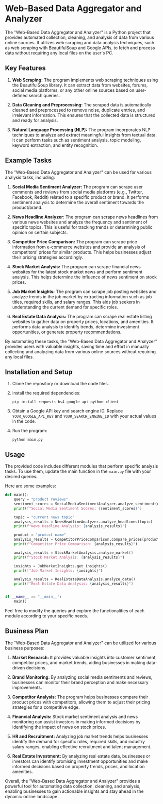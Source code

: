 # Web-Based Data Aggregator and Analyzer

The "Web-Based Data Aggregator and Analyzer" is a Python project that provides automated collection, cleaning, and analysis of data from various online sources. It utilizes web scraping and data analysis techniques, such as web scraping with BeautifulSoup and Google APIs, to fetch and process data without requiring any local files on the user's PC.

## Key Features

1. **Web Scraping:** The program implements web scraping techniques using the BeautifulSoup library. It can extract data from websites, forums, social media platforms, or any other online sources based on user-defined search queries.

2. **Data Cleaning and Preprocessing:** The scraped data is automatically cleaned and preprocessed to remove noise, duplicate entries, and irrelevant information. This ensures that the collected data is structured and ready for analysis.

3. **Natural Language Processing (NLP):** The program incorporates NLP techniques to analyze and extract meaningful insights from textual data. It can perform tasks such as sentiment analysis, topic modeling, keyword extraction, and entity recognition.

## Example Tasks

The "Web-Based Data Aggregator and Analyzer" can be used for various analysis tasks, including:

1. **Social Media Sentiment Analyzer:** The program can scrape user comments and reviews from social media platforms (e.g., Twitter, Facebook, Reddit) related to a specific product or brand. It performs sentiment analysis to determine the overall sentiment towards the product/brand.

2. **News Headline Analyzer:** The program can scrape news headlines from various news websites and analyze the frequency and sentiment of specific topics. This is useful for tracking trends or determining public opinion on certain subjects.

3. **Competitor Price Comparison:** The program can scrape price information from e-commerce websites and provide an analysis of competitors' prices for similar products. This helps businesses adjust their pricing strategies accordingly.

4. **Stock Market Analysis:** The program can scrape financial news websites for the latest stock market news and perform sentiment analysis. This helps determine the influence of news sentiment on stock prices.

5. **Job Market Insights:** The program can scrape job posting websites and analyze trends in the job market by extracting information such as job titles, required skills, and salary ranges. This aids job seekers in understanding the current demand for specific roles.

6. **Real Estate Data Analysis:** The program can scrape real estate listing websites to gather data on property prices, locations, and amenities. It performs data analysis to identify trends, determine investment opportunities, or generate property recommendations.

By automating these tasks, the "Web-Based Data Aggregator and Analyzer" provides users with valuable insights, saving time and effort in manually collecting and analyzing data from various online sources without requiring any local files.

## Installation and Setup

1. Clone the repository or download the code files.

2. Install the required dependencies:
   ```
   pip install requests bs4 google-api-python-client
   ```

3. Obtain a Google API key and search engine ID. Replace `YOUR_GOOGLE_API_KEY` and `YOUR_SEARCH_ENGINE_ID` with your actual values in the code.

4. Run the program:
   ```
   python main.py
   ```

## Usage

The provided code includes different modules that perform specific analysis tasks. To use them, update the main function in the `main.py` file with your desired queries.

Here are some examples:

```python
def main():
    query = "product reviews"
    sentiment_scores = SocialMediaSentimentAnalyzer.analyze_sentiment(query)
    print(f"Social Media Sentiment Scores: {sentiment_scores}")

    topic = "current news topic"
    analysis_results = NewsHeadlineAnalyzer.analyze_headlines(topic)
    print(f"News Headline Analysis: {analysis_results}")

    product = "product name"
    analysis_results = CompetitorPriceComparison.compare_prices(product)
    print(f"Competitor Price Comparison: {analysis_results}")

    analysis_results = StockMarketAnalysis.analyze_market()
    print(f"Stock Market Analysis: {analysis_results}")

    insights = JobMarketInsights.get_insights()
    print(f"Job Market Insights: {insights}")

    analysis_results = RealEstateDataAnalysis.analyze_data()
    print(f"Real Estate Data Analysis: {analysis_results}")


if __name__ == "__main__":
    main()
```

Feel free to modify the queries and explore the functionalities of each module according to your specific needs.

## Business Plan

The "Web-Based Data Aggregator and Analyzer" can be utilized for various business purposes:

1. **Market Research:** It provides valuable insights into customer sentiment, competitor prices, and market trends, aiding businesses in making data-driven decisions.

2. **Brand Monitoring:** By analyzing social media sentiments and reviews, businesses can monitor their brand perception and make necessary improvements.

3. **Competitor Analysis:** The program helps businesses compare their product prices with competitors, allowing them to adjust their pricing strategies for a competitive edge.

4. **Financial Analysis:** Stock market sentiment analysis and news monitoring can assist investors in making informed decisions by identifying the impact of news on stock prices.

5. **HR and Recruitment:** Analyzing job market trends helps businesses identify the demand for specific roles, required skills, and industry salary ranges, enabling effective recruitment and talent management.

6. **Real Estate Investment:** By analyzing real estate data, businesses or investors can identify promising investment opportunities and make informed decisions based on property trends, prices, and location amenities.

Overall, the "Web-Based Data Aggregator and Analyzer" provides a powerful tool for automating data collection, cleaning, and analysis, enabling businesses to gain actionable insights and stay ahead in the dynamic online landscape.